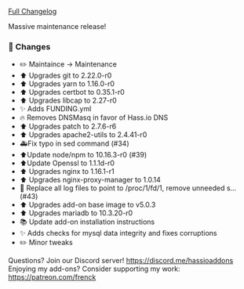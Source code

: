 [Full Changelog][changelog]

Massive maintenance release!

### 🔨  Changes

- :pencil2: Maintaince -> Maintenance
- :arrow_up: Upgrades git to 2.22.0-r0
- :arrow_up: Upgrades yarn to 1.16.0-r0
- :arrow_up: Upgrades certbot to 0.35.1-r0
- :arrow_up: Upgrades libcap to 2.27-r0
- :sparkles: Adds FUNDING.yml
- :fire: Removes DNSMasq in favor of Hass.io DNS
- :arrow_up: Upgrades patch to 2.7.6-r6
- :arrow_up: Upgrades apache2-utils to 2.4.41-r0
- 🚑Fix typo in sed command (#34)
- ⬆Update node/npm to 10.16.3-r0 (#39)
- ⬆Update Openssl to 1.1.1d-r0
- :arrow_up: Upgrades nginx to 1.16.1-r1
- :arrow_up: Upgrades nginx-proxy-manager to 1.0.14
- :hammer: Replace all log files to point to /proc/1/fd/1, remove unneeded s… (#43)
- :arrow_up: Upgrades add-on base image to v5.0.3
- :arrow_up: Upgrades mariadb to 10.3.20-r0
- :books: Update add-on installation instructions
- :sparkles: Adds checks for mysql data integrity and fixes corruptions
- :pencil2: Minor tweaks

[changelog]: https://github.com/hassio-addons/addon-nginx-proxy-manager/compare/v0.2.1...v0.3.0

Questions? Join our Discord server! https://discord.me/hassioaddons
Enjoying my add-ons? Consider supporting my work: https://patreon.com/frenck